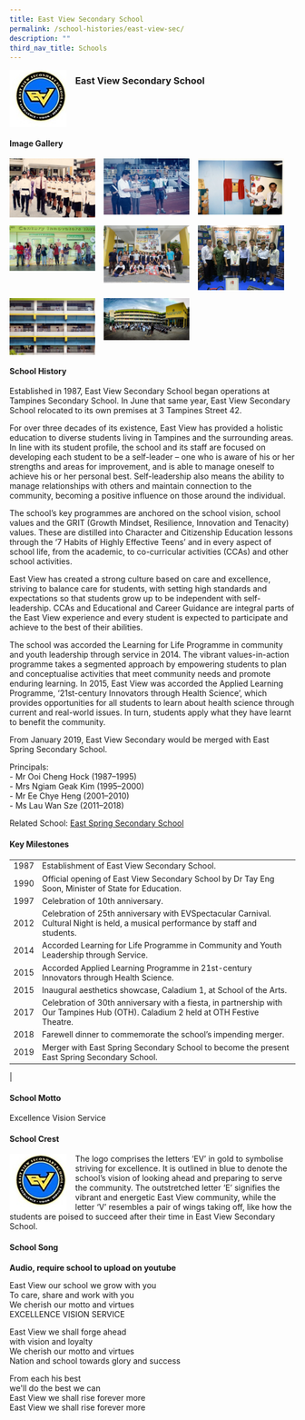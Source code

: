 ```yaml
---
title: East View Secondary School
permalink: /school-histories/east-view-sec/
description: ""
third_nav_title: Schools
---
```

<img src="/images/eastviewsec1.jpg" style="width:20%;margin-right:15px;" align = "left">

### **East View Secondary School**

<br clear="left">

#### **Image Gallery**

<p><a href="/images/eastviewsec2.jpg">  
<img src="/images/eastviewsec2.jpg" style="width:30%;margin-right:15px;" align = "left">
</a></p>

<p><a href="/images/eastviewsec3.jpg">  
<img src="/images/eastviewsec3.jpg" style="width:30%;margin-right:15px;" align = "left">
</a></p>

<p><a href="/images/eastviewsec4.jpg">  
<img src="/images/eastviewsec4.jpg" style="width:30%;margin-right:15px;" align = "left">
</a></p>

<br clear="left">

<p><a href="/images/eastviewsec5.jpg">  
<img src="/images/eastviewsec5.jpg" style="width:30%;margin-right:15px;" align = "left">
</a></p>

<p><a href="/images/eastviewsec6.jpg">  
<img src="/images/eastviewsec6.jpg" style="width:30%;margin-right:15px;" align = "left">
</a></p>

<p><a href="/images/eastviewsec7.jpg">  
<img src="/images/eastviewsec7.jpg" style="width:30%;margin-right:15px;" align = "left">
</a></p>

<br clear="left">

<p><a href="/images/eastviewsec8.jpg">  
<img src="/images/eastviewsec8.jpg" style="width:30%;margin-right:15px;" align = "left">
</a></p>

<p><a href="/images/eastviewsec9.jpg">  
<img src="/images/eastviewsec9.jpg" style="width:30%;margin-right:15px;" align = "left">
</a></p>

<br clear="left">

#### **School History**
Established in 1987, East View Secondary School began operations at Tampines Secondary School. In June that same year, East View Secondary School relocated to its own premises at 3 Tampines Street 42.    
  
For over three decades of its existence, East View has provided a holistic education to diverse students living in Tampines and the surrounding areas. In line with its student profile, the school and its staff are focused on developing each student to be a self-leader – one who is aware of his or her strengths and areas for improvement, and is able to manage oneself to achieve his or her personal best. Self-leadership also means the ability to manage relationships with others and maintain connection to the community, becoming a positive influence on those around the individual.   
  
The school’s key programmes are anchored on the school vision, school values and the GRIT (Growth Mindset, Resilience, Innovation and Tenacity) values. These are distilled into Character and Citizenship Education lessons through the ‘7 Habits of Highly Effective Teens’ and in every aspect of school life, from the academic, to co-curricular activities (CCAs) and other school activities.   
  
East View has created a strong culture based on care and excellence, striving to balance care for students, with setting high standards and expectations so that students grow up to be independent with self-leadership. CCAs and Educational and Career Guidance are integral parts of the East View experience and every student is expected to participate and achieve to the best of their abilities.  
  
The school was accorded the Learning for Life Programme in community and youth leadership through service in 2014. The vibrant values-in-action programme takes a segmented approach by empowering students to plan and conceptualise activities that meet community needs and promote enduring learning. In 2015, East View was accorded the Applied Learning Programme, ‘21st-century Innovators through Health Science’, which provides opportunities for all students to learn about health science through current and real-world issues. In turn, students apply what they have learnt to benefit the community.   
  
From January 2019, East View Secondary would be merged with East Spring Secondary School.

Principals:<br>
\- Mr Ooi Cheng Hock (1987–1995)<br>
\- Mrs Ngiam Geak Kim (1995–2000)<br>
\- Mr Ee Chye Heng (2001–2010)<br>
\- Ms Lau Wan Sze (2011–2018)

Related School: [East Spring Secondary School](/school-histories/east-spring-sec/)

#### **Key Milestones**

|  |  |
|:---:|---|
| 1987 | Establishment of East View Secondary School. |
| 1990 | Official opening of East View Secondary School by Dr Tay Eng Soon, Minister of State for Education. |
| 1997 | Celebration of 10th anniversary. |
| 2012 | Celebration of 25th anniversary with EVSpectacular Carnival. Cultural Night is held, a musical performance by staff and students. |
| 2014 | Accorded Learning for Life Programme in Community and Youth Leadership through Service. |
| 2015 | Accorded Applied Learning Programme in 21st-century Innovators through Health Science. |
| 2015 | Inaugural aesthetics showcase, Caladium 1, at School of the Arts. |
| 2017 | Celebration of 30th anniversary with a fiesta, in partnership with Our Tampines Hub (OTH). Caladium 2 held at OTH Festive Theatre. |
| 2018 | Farewell dinner to commemorate the school’s impending merger. |
| 2019 | Merger with East Spring Secondary School to become the present East Spring Secondary School. |
|

#### **School Motto**
Excellence Vision Service

#### **School Crest**
<img src="/images/eastviewsec1.jpg" style="width:20%;margin-right:15px;" align = "left">

The logo comprises the letters ‘EV’ in gold to symbolise striving for excellence. It is outlined in blue to denote the school’s vision of looking ahead and preparing to serve the community. The outstretched letter ‘E’ signifies the vibrant and energetic East View community, while the letter ‘V’ resembles a pair of wings taking off, like how the students are poised to succeed after their time in East View Secondary School.

#### **School Song**
**Audio, require school to upload on youtube**

East View our school we grow with you<br>
To care, share and work with you<br>
We cherish our motto and virtues<br>
EXCELLENCE VISION SERVICE

East View we shall forge ahead<br>
with vision and loyalty<br>
We cherish our motto and virtues<br>
Nation and school towards glory and success

From each his best<br>
we'll do the best we can<br>
East View we shall rise forever more<br>
East View we shall rise forever more